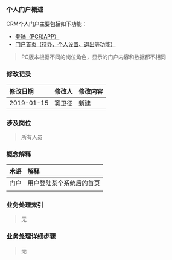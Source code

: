 ### 个人门户概述

CRM个人门户主要包括如下功能：

* [登陆（PC和APP）](/ge-ren-men-hu/deng-lu.md)
* [门户首页（待办、个人设置、退出等功能）](/ge-ren-men-hu/men-hu-shou-ye.md)

> PC版本根据不同的岗位角色，显示的门户内容和数据都不相同

### 修改记录

| 修改日期 | 修改人 | 修改内容 |
| :--- | :--- | :--- |
| 2019-01-15 | 窦卫征 | 新建 |

### 涉及岗位

> 所有人员

### 概念解释

| 术语 | 解释 |
| :--- | :--- |
| 门户 | 用户登陆某个系统后的首页 |
|  |  |

### 业务处理索引

> 无

### 业务处理详细步骤

> 无



